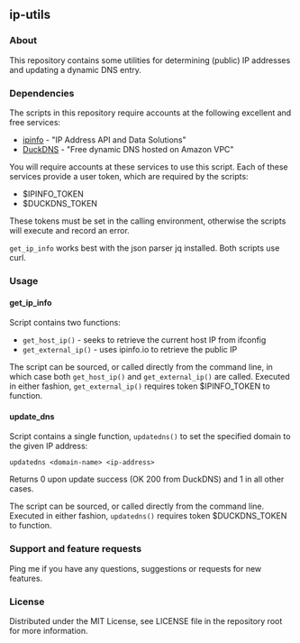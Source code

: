 ## ip-utils

### About

This repository contains some utilities for determining (public) IP addresses and updating a dynamic DNS entry. 

### Dependencies

The scripts in this repository require accounts at the following excellent and free services:

* [ipinfo](https://ipinfo.io) - "IP Address API and Data Solutions"
* [DuckDNS](https://duckdns.org) - "Free dynamic DNS hosted on Amazon VPC"

You will require accounts at these services to use this script. Each of these services provide a user token, which are required by the scripts:

* $IPINFO_TOKEN
* $DUCKDNS_TOKEN

These tokens must be set in the calling environment, otherwise the scripts will execute and record an error.

`get_ip_info` works best with the json parser jq installed. Both scripts use curl.

### Usage

#### get_ip_info

Script contains two functions:

* `get_host_ip()` - seeks to retrieve the current host IP from ifconfig
* `get_external_ip()` - uses ipinfo.io to retrieve the public IP

The script can be sourced, or called directly from the command line, in which case both `get_host_ip()` and `get_external_ip()` are called. Executed in either fashion, `get_external_ip()` requires token $IPINFO_TOKEN to function.

#### update_dns

Script contains a single function, `updatedns()` to set the specified domain to the given IP address:

```
updatedns <domain-name> <ip-address>
```
Returns 0 upon update success (OK 200 from DuckDNS) and 1 in all other cases.

The script can be sourced, or called directly from the command line. Executed in either fashion, `updatedns()` requires token $DUCKDNS_TOKEN to function.

### Support and feature requests

Ping me if you have any questions, suggestions or requests for new features.

### License

Distributed under the MIT License, see LICENSE file in the repository root for more information.

